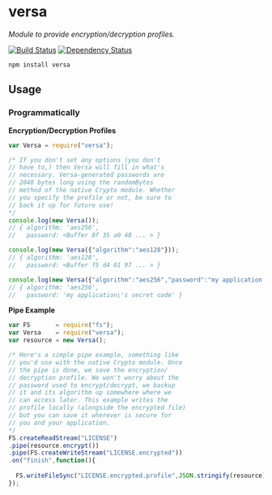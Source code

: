 # versa

*Module to provide encryption/decryption profiles.*

[![Build Status](https://travis-ci.org/METACEO/nodejs.versa.svg)](https://travis-ci.org/METACEO/nodejs.versa)
[![Dependency Status](https://david-dm.org/metaceo/nodejs.versa.svg)](https://david-dm.org/metaceo/nodejs.versa)

```
npm install versa
```

## Usage

### Programmatically

**Encryption/Decryption Profiles**
```javascript
var Versa = require("versa");

/* If you don't set any options (you don't
// have to,) then Versa will fill in what's
// necessary. Versa-generated passwords are
// 2048 bytes long using the randomBytes
// method of the native Crypto module. Whether
// you specify the profile or not, be sure to
// back it up for future use!
*/
console.log(new Versa());
// { algorithm: 'aes256',
//   password: <Buffer 8f 35 a0 40 ... > }

console.log(new Versa({"algorithm":"aes128"}));
// { algorithm: 'aes128',
//   password: <Buffer f5 d4 01 97 ... > }

console.log(new Versa({"algorithm":"aes256","password":"my application's secret code"}));
// { algorithm: 'aes256',
//   password: 'my application\'s secret code' }
```

**Pipe Example**

```javascript
var FS       = require("fs");
var Versa    = require("versa");
var resource = new Versa();

/* Here's a simple pipe example, something like
// you'd use with the native Crypto module. Once
// the pipe is done, we save the encryption/
// decryption profile. We won't worry about the
// password used to encrypt/decrypt, we backup
// it and its algorithm up somewhere where we
// can access later. This example writes the
// profile locally (alongside the encrypted file)
// but you can save it wherever is secure for
// you and your application.
*/
FS.createReadStream("LICENSE")
.pipe(resource.encrypt())
.pipe(FS.createWriteStream("LICENSE.encrypted"))
.on("finish",function(){
  
  FS.writeFileSync("LICENSE.encrypted.profile",JSON.stringify(resource));
});
```
